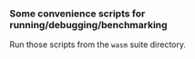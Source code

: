 ### Some convenience scripts for running/debugging/benchmarking

Run those scripts from the `wasm` suite directory.
